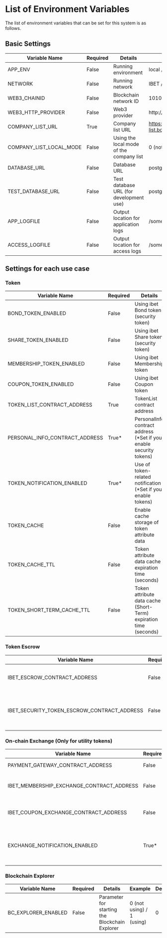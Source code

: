 # List of Environment Variables

The list of environment variables that can be set for this system is as follows.

## Basic Settings
| Variable Name           | Required | Details                                  | Example                                  | Default                                                   | 
|-------------------------|----------|------------------------------------------|------------------------------------------|-----------------------------------------------------------|
| APP_ENV                 | False    | Running environment                      | local / dev / live                       | local                                                     | 
| NETWORK                 | False    | Running network                          | IBET / IBETFIN                           | IBET                                                      |
| WEB3_CHAINID            | False    | Blockchain network ID                    | 1010032                                  | IBET: 1500002, IBETFIN: 1010032                           |
| WEB3_HTTP_PROVIDER      | False    | Web3 provider                            | http://localhost:8545                    | http://localhost:8545                                     |
| COMPANY_LIST_URL        | True     | Company list URL                         | https://dummy-company-list.boostry.co.jp | --                                                        |
| COMPANY_LIST_LOCAL_MODE | False    | Using the local mode of the company list | 0 (not using) / 1 (using)                | 0                                                         |
| DATABASE_URL            | False    | Database URL                             | postgresql://xxxx:xxxx@yyyy:5432/zzzz    | postgresql://ethuser:ethpass@localhost:5432/ethcache      |
| TEST_DATABASE_URL       | False    | Test database URL (for development use)  | postgresql://xxxx:xxxx@yyyy:5432/zzzz    | postgresql://ethuser:ethpass@localhost:5432/ethcache_test |
| APP_LOGFILE             | False    | Output location for application logs     | /some/directory                          | /dev/stdout (standard output)                             |
| ACCESS_LOGFILE          | False    | Output location for access logs          | /some/directory                          | /dev/stdout (standard output)                             |


## Settings for each use case

### Token
| Variable Name                  | Required | Details                                                            | Example                                    | Default | 
|--------------------------------|----------|--------------------------------------------------------------------|--------------------------------------------|---------|
| BOND_TOKEN_ENABLED             | False    | Using ibet Bond token (security token)                             | 0 (not using) / 1 (using)                  | 1       |
| SHARE_TOKEN_ENABLED            | False    | Using ibet Share token (security token)                            | 0 (not using) / 1 (using)                  | 1       |
| MEMBERSHIP_TOKEN_ENABLED       | False    | Using ibet Membership token                                        | 0 (not using) / 1 (using)                  | 1       |
| COUPON_TOKEN_ENABLED           | False    | Using ibet Coupon token                                            | 0 (not using) / 1 (using)                  | 1       |
| TOKEN_LIST_CONTRACT_ADDRESS    | True     | TokenList contract address                                         | 0x0000000000000000000000000000000000000000 | --      |
| PERSONAL_INFO_CONTRACT_ADDRESS | True*    | PersonalInfo contract address (*Set if you enable security tokens) | 0x0000000000000000000000000000000000000000 | --      |
| TOKEN_NOTIFICATION_ENABLED     | True*    | Use of token-related notification (*Set if you enable tokens)      | 0 (not using) / 1 (using)                  | --      |
| TOKEN_CACHE                    | False    | Enable cache storage of token attribute data                       | 0 (not using) / 1 (using)                  | 1       |
| TOKEN_CACHE_TTL                | False    | Token attribute data cache expiration time (seconds)               | 36000                                      | 43200   |
| TOKEN_SHORT_TERM_CACHE_TTL     | False    | Token attribute data cache (Short-Term) expiration time (seconds)  | 60                                         | 40      |

### Token Escrow
| Variable Name                                | Required | Details                                                                  | Example                                    | Default | 
|----------------------------------------------|----------|--------------------------------------------------------------------------|--------------------------------------------|---------|
| IBET_ESCROW_CONTRACT_ADDRESS                 | False    | Ibet Escrow contract address                                             | 0x0000000000000000000000000000000000000000 | --      |
| IBET_SECURITY_TOKEN_ESCROW_CONTRACT_ADDRESS  | False    | Ibet Security Token Escrow contract address                              | 0x0000000000000000000000000000000000000000 | --      |

### On-chain Exchange (Only for utility tokens)
| Variable Name                               | Required | Details                                                                  | Example                                    | Default | 
|---------------------------------------------|----------|--------------------------------------------------------------------------|--------------------------------------------|---------|
| PAYMENT_GATEWAY_CONTRACT_ADDRESS            | False    | PaymentGateway contract address                                          | 0x0000000000000000000000000000000000000000 | --      |
| IBET_MEMBERSHIP_EXCHANGE_CONTRACT_ADDRESS   | False    | IbetExchange contract address for Membership tokens                      | 0x0000000000000000000000000000000000000000 | --      |
| IBET_COUPON_EXCHANGE_CONTRACT_ADDRESS       | False    | IbetExchange contract address for Coupon tokens                          | 0x0000000000000000000000000000000000000000 | --      |
| EXCHANGE_NOTIFICATION_ENABLED               | True*    | Use of exchange-related notification (*Set only if you use IbetExchange) | 0 (not using) / 1 (using)                  | --      |

### Blockchain Explorer
| Variable Name       | Required | Details                                             | Example                   | Default | 
|---------------------|----------|-----------------------------------------------------|---------------------------|---------|
| BC_EXPLORER_ENABLED | False    | Parameter for starting the Blockchain Explorer      | 0 (not using) / 1 (using) | 0       |
